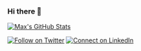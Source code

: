 ### Hi there 👋
[![Max's GitHub Stats](https://github-readme-stats-mu-rose.vercel.app/api?username=maxontech&show_icons=true&theme=vue)](https://github.com/maxontech/github-readme-stats)

[![Follow on Twitter](https://img.shields.io/badge/--twitter?label=Twitter&logo=Twitter&style=social)](https://twitter.com/max_on_tech) [![Connect on LinkedIn](https://img.shields.io/badge/--linkedin?label=LinkedIn&logo=LinkedIn&style=social)](https://www.linkedin.com/in/maxrohowsky)





<!--
**maxontech/maxontech** is a ✨ _special_ ✨ repository because its `README.md` (this file) appears on your GitHub profile.

Here are some ideas to get you started:

- 🔭 I’m currently working on ...
- 🌱 I’m currently learning ...
- 👯 I’m looking to collaborate on ...
- 🤔 I’m looking for help with ...
- 💬 Ask me about ...
- 📫 How to reach me: ...
- 😄 Pronouns: ...
- ⚡ Fun fact: ...
-->
